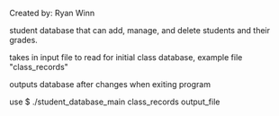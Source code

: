Created by: Ryan Winn

student database that can add, manage, and delete students and their grades.

takes in input file to read for initial class database, example file "class_records"

outputs database after changes when exiting program

use $ ./student_database_main class_records output_file
